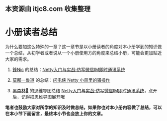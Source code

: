 ## 本资源由 itjc8.com 收集整理
# 小册读者总结

为什么要加这么特殊的一章？这一章节是以小册读者的角度对本小册学到的知识做一个总结，从初学者或者说从一个小册使用方的角度来总结小册，可能会更加贴近大家的需求。

1.  [鋒Nic](https://www.jianshu.com/u/421da59fbe3d) 的总结：[Netty入门与实战:仿写微信IM即时通讯系统](https://www.jianshu.com/p/7522bda72a25)
    
2.  [莫那一鲁道](http://thinkinjava.cn) 的总结：[闪电侠 Netty 小册里的骚操作](https://www.jianshu.com/p/bb0805d65388)
    
3.  [黑森林🤗](http://www.soulcoder.tech/article/39#) 的思维导图总结 [Netty入门与实战:仿写微信IM即时通讯系统](https://www.processon.com/view/link/5bc343dde4b09b21f31baf69)，点开后，记得把思维导图展开哦
    

**笔者也鼓励大家对所学的知识及时做总结，如果你也对本小册内容做了总结，可以在本小节下面留言，最终本小节也会放上你的文章。**